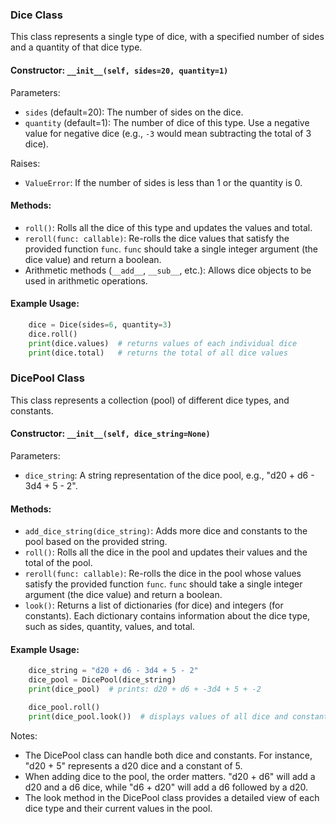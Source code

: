 ### Dice Class

This class represents a single type of dice, with a specified number of sides and a quantity of that dice type.

#### Constructor: `__init__(self, sides=20, quantity=1)`

Parameters:
- `sides` (default=20): The number of sides on the dice.
- `quantity` (default=1): The number of dice of this type. Use a negative value for negative dice (e.g., `-3` would mean subtracting the total of 3 dice).

Raises:
- `ValueError`: If the number of sides is less than 1 or the quantity is 0.

#### Methods:

- `roll()`: Rolls all the dice of this type and updates the values and total.
- `reroll(func: callable)`: Re-rolls the dice values that satisfy the provided function `func`. `func` should take a single integer argument (the dice value) and return a boolean.
- Arithmetic methods (`__add__`, `__sub__`, etc.): Allows dice objects to be used in arithmetic operations.

#### Example Usage:

```python
    dice = Dice(sides=6, quantity=3)
    dice.roll()
    print(dice.values)  # returns values of each individual dice
    print(dice.total)   # returns the total of all dice values
```

### DicePool Class

This class represents a collection (pool) of different dice types, and constants.

#### Constructor: `__init__(self, dice_string=None)`

Parameters:
- `dice_string`: A string representation of the dice pool, e.g., "d20 + d6 - 3d4 + 5 - 2".

#### Methods:

- `add_dice_string(dice_string)`: Adds more dice and constants to the pool based on the provided string.
- `roll()`: Rolls all the dice in the pool and updates their values and the total of the pool.
- `reroll(func: callable)`: Re-rolls the dice in the pool whose values satisfy the provided function `func`. `func` should take a single integer argument (the dice value) and return a boolean.
- `look()`: Returns a list of dictionaries (for dice) and integers (for constants). Each dictionary contains information about the dice type, such as sides, quantity, values, and total.

#### Example Usage:

```python
    dice_string = "d20 + d6 - 3d4 + 5 - 2"
    dice_pool = DicePool(dice_string)
    print(dice_pool)  # prints: d20 + d6 + -3d4 + 5 + -2

    dice_pool.roll()
    print(dice_pool.look())  # displays values of all dice and constants
```

Notes:
- The DicePool class can handle both dice and constants. For instance, "d20 + 5" represents a d20 dice and a constant of 5.
- When adding dice to the pool, the order matters. "d20 + d6" will add a d20 and a d6 dice, while "d6 + d20" will add a d6 followed by a d20.
- The look method in the DicePool class provides a detailed view of each dice type and their current values in the pool.